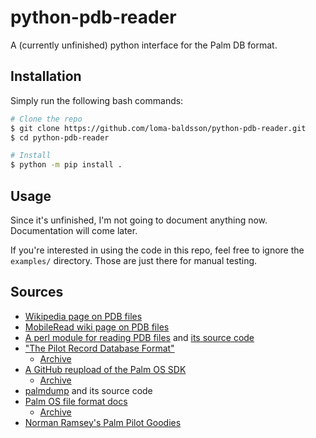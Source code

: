 # python-pdb-reader
A (currently unfinished) python interface for the Palm DB format.

## Installation
Simply run the following bash commands:
```bash
# Clone the repo
$ git clone https://github.com/loma-baldsson/python-pdb-reader.git
$ cd python-pdb-reader

# Install
$ python -m pip install .
```

## Usage
Since it's unfinished, I'm not going to document anything now. Documentation will come later.


If you're interested in using the code in this repo, feel free to ignore the `examples/` directory.
Those are just there for manual testing.

## Sources
- [Wikipedia page on PDB files](https://en.wikipedia.org/wiki/PDB_(Palm_OS))
- [MobileRead wiki page on PDB files](https://wiki.mobileread.com/wiki/PDB)
- [A perl module for reading PDB files](https://metacpan.org/release/CJM/Palm-PDB-1.400/view/lib/Palm/PDB.pm) and [its source code](https://metacpan.org/dist/Palm-PDB/source/lib/Palm/PDB.pm)
- ["The Pilot Record Database Format"](http://membres.lycos.fr/microfirst/palm/pdb.html) 
  - [Archive](https://web.archive.org/web/20090315213538/http://membres.lycos.fr/microfirst/palm/pdb.html)
- [A GitHub reupload of the Palm OS SDK](https://github.com/jichu4n/palm-os-sdk/tree/master/sdk-5r4) 
  - [Archive](https://archive.org/details/palm-os-sdk)
- [palmdump](https://www.fourmilab.ch/palm/palmdump/) and its source code
- [Palm OS file format docs](www.palmos.com/dev/tech/docs/fileformats.zip)
  - [Archive](https://web.archive.org/web/20000817183927/http://www.palmos.com/dev/tech/docs/fileformats.zip)
- [Norman Ramsey's Palm Pilot Goodies](https://www.cs.tufts.edu/~nr/pilot/)

i like pie
